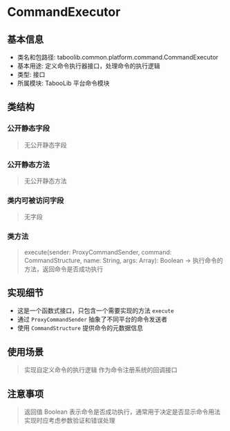 # CommandExecutor

## 基本信息
- 类名和包路径: taboolib.common.platform.command.CommandExecutor
- 基本用途: 定义命令执行器接口，处理命令的执行逻辑
- 类型: 接口
- 所属模块: TabooLib 平台命令模块

## 类结构

### 公开静态字段
> 无公开静态字段

### 公开静态方法
> 无公开静态方法

### 类内可被访问字段
> 无字段

### 类方法
> execute(sender: ProxyCommandSender, command: CommandStructure, name: String, args: Array<String>): Boolean -> 执行命令的方法，返回命令是否成功执行

## 实现细节
- 这是一个函数式接口，只包含一个需要实现的方法 `execute`
- 通过 `ProxyCommandSender` 抽象了不同平台的命令发送者
- 使用 `CommandStructure` 提供命令的元数据信息

## 使用场景
> 实现自定义命令的执行逻辑
> 作为命令注册系统的回调接口

## 注意事项
> 返回值 Boolean 表示命令是否成功执行，通常用于决定是否显示命令用法
> 实现时应考虑参数验证和错误处理